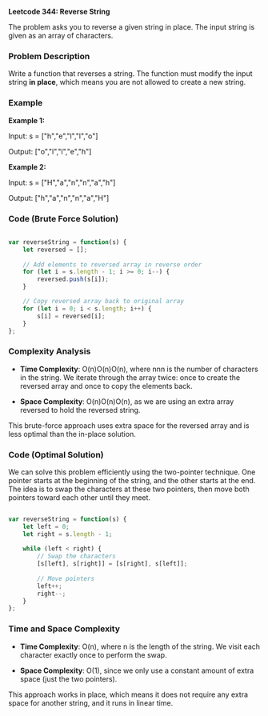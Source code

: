 **Leetcode 344: Reverse String**

The problem asks you to reverse a given string in place. The input string is given as an array of characters.

### Problem Description

Write a function that reverses a string. The function must modify the input string **in place**, which means you are not allowed to create a new string.

### Example

**Example 1:**

Input: s = ["h","e","l","l","o"]

Output: ["o","l","l","e","h"]

**Example 2:**

Input: s = ["H","a","n","n","a","h"]

Output: ["h","a","n","n","a","H"]

### Code (Brute Force Solution)

``` javascript

var reverseString = function(s) {
    let reversed = [];
    
    // Add elements to reversed array in reverse order
    for (let i = s.length - 1; i >= 0; i--) {
        reversed.push(s[i]);
    }

    // Copy reversed array back to original array
    for (let i = 0; i < s.length; i++) {
        s[i] = reversed[i];
    }
};

```

### Complexity Analysis

*   **Time Complexity**: O(n)O(n)O(n), where nnn is the number of characters in the string. We iterate through the array twice: once to create the reversed array and once to copy the elements back.
    
*   **Space Complexity**: O(n)O(n)O(n), as we are using an extra array reversed to hold the reversed string.
    

This brute-force approach uses extra space for the reversed array and is less optimal than the in-place solution.


### Code (Optimal Solution)

We can solve this problem efficiently using the two-pointer technique. One pointer starts at the beginning of the string, and the other starts at the end. The idea is to swap the characters at these two pointers, then move both pointers toward each other until they meet.

``` javascript

var reverseString = function(s) {
    let left = 0;
    let right = s.length - 1;
    
    while (left < right) {
        // Swap the characters
        [s[left], s[right]] = [s[right], s[left]];
        
        // Move pointers
        left++;
        right--;
    }
};


```

### Time and Space Complexity

*   **Time Complexity**: O(n), where n is the length of the string. We visit each character exactly once to perform the swap.
    
*   **Space Complexity**: O(1), since we only use a constant amount of extra space (just the two pointers).
    

This approach works in place, which means it does not require any extra space for another string, and it runs in linear time.
